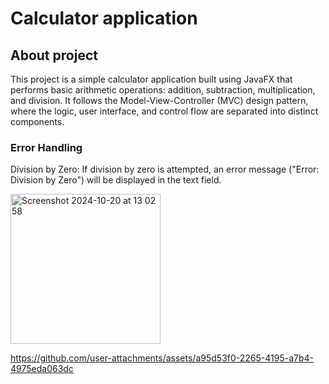 # Calculator application


## About project
This project is a simple calculator application built using JavaFX that performs basic arithmetic operations: addition, subtraction, multiplication, and division.
It follows the Model-View-Controller (MVC) design pattern, where the logic, user interface, and control flow are separated into distinct components.


### Error Handling
Division by Zero: If division by zero is attempted, an error message ("Error: Division by Zero") will be displayed in the text field.



<img width="240" alt="Screenshot 2024-10-20 at 13 02 58" src="https://github.com/user-attachments/assets/3cd16fd7-15d2-4ccd-b9d1-c632822e88d7">






https://github.com/user-attachments/assets/a95d53f0-2265-4195-a7b4-4975eda063dc










